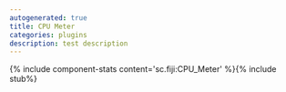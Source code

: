 ```yaml
---
autogenerated: true
title: CPU Meter
categories: plugins
description: test description
---
```


{% include component-stats content='sc.fiji:CPU\_Meter' %}{% include stub%}
